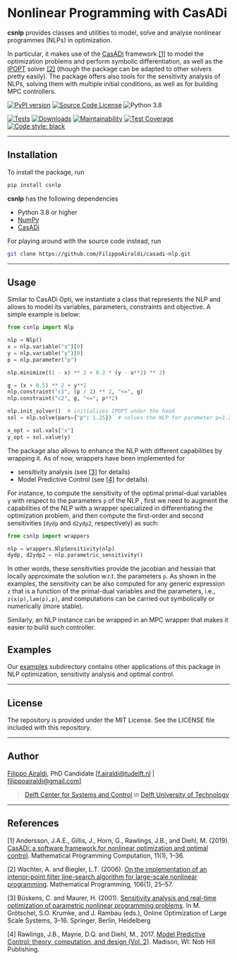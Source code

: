 # Nonlinear Programming with CasADi

**csnlp** provides classes and utilities to model, solve and analyse nonlinear programmes (NLPs) in optimization.

In particular, it makes use of the [CasADi](https://web.casadi.org/) framework [[1]](#1) to model the optimization problems and perform symbolic differentiation, as well as the [IPOPT](https://github.com/coin-or/Ipopt) solver [[2]](#2) (though the package can be adapted to other solvers pretty easily). The package offers also tools for the sensitivity analysis of NLPs, solving them with multiple initial conditions, as well as for building MPC controllers.

[![PyPI version](https://badge.fury.io/py/csnlp.svg)](https://badge.fury.io/py/csnlp)
[![Source Code License](https://img.shields.io/badge/license-MIT-blueviolet)](https://github.com/FilippoAiraldi/casadi-nlp/blob/release/LICENSE)
![Python 3.8](https://img.shields.io/badge/python->=3.8-green.svg)

[![Tests](https://github.com/FilippoAiraldi/casadi-nlp/actions/workflows/ci.yml/badge.svg)](https://github.com/FilippoAiraldi/casadi-nlp/actions/workflows/ci.yml)
[![Downloads](https://pepy.tech/badge/csnlp)](https://pepy.tech/project/csnlp)
[![Maintainability](https://api.codeclimate.com/v1/badges/d1cf537cff6af1a08508/maintainability)](https://codeclimate.com/github/FilippoAiraldi/casadi-nlp/maintainability)
[![Test Coverage](https://api.codeclimate.com/v1/badges/d1cf537cff6af1a08508/test_coverage)](https://codeclimate.com/github/FilippoAiraldi/casadi-nlp/test_coverage)
[![Code style: black](https://img.shields.io/badge/code%20style-black-000000.svg)](https://github.com/psf/black)

---

## Installation

To install the package, run

```bash
pip install csnlp
```

**csnlp** has the following dependencies

- Python 3.8 or higher
- [NumPy](https://pypi.org/project/numpy/)
- [CasADi](https://pypi.org/project/casadi/)

For playing around with the source code instead, run

```bash
git clone https://github.com/FilippoAiraldi/casadi-nlp.git
```

---

## Usage

Similar to CasADi Opti, we instantiate a class that represents the NLP and allows to model its variables, parameters, constraints and objective. A simple example is below:

```python
from csnlp import Nlp

nlp = Nlp()
x = nlp.variable("x")[0]
y = nlp.variable("y")[0]
p = nlp.parameter("p")

nlp.minimize((1 - x) ** 2 + 0.2 * (y - x**2) ** 2)

g = (x + 0.5) ** 2 + y**2
nlp.constraint("c1", (p / 2) ** 2, "<=", g)
nlp.constraint("c2", g, "<=", p**2)

nlp.init_solver()  # initializes IPOPT under the hood
sol = nlp.solve(pars={"p": 1.25})  # solves the NLP for parameter p=1.25

x_opt = sol.vals["x"]
y_opt = sol.value(y)
```

The package also allows to enhance the NLP with different capabilities by wrapping it. As of now, wrappers have been implemented for

- sensitivity analysis (see [[3]](#3) for details)
- Model Predictive Control (see [[4]](#4) for details).

For instance, to compute the sensitivity of the optimal primal-dual variables `y` with respect to the parameters `p` of the NLP , first we need to augment the capabilities of the NLP with a wrapper specialized in differentiating the optimization problem, and then compute the first-order and second sensitivities (`dydp` and `d2ydp2`, respectively) as such:

```python
from csnlp import wrappers

nlp = wrappers.NlpSensitivity(nlp)
dydp, d2ydp2 = nlp.parametric_sensitivity()
```

In other words, these sensitivities provide the jacobian and hessian that locally approximate the solution w.r.t. the parameters `p`. As shown in the examples, the sensitivity can be also computed for any generic expression `z` that is a function of the primal-dual variables and the parameters, i.e., `z(x(p),lam(p),p)`, and computations can be carried out symbolically or numerically (more stable).

Similarly, an NLP instance can be wrapped in an MPC wrapper that makes it easier to build such controller.

## Examples

Our [examples](examples) subdirectory contains other applications of this package in NLP optimization, sensitivity analysis and optimal control.

---

## License

The repository is provided under the MIT License. See the LICENSE file included with this repository.

---

## Author

[Filippo Airaldi](https://www.tudelft.nl/staff/f.airaldi/), PhD Candidate [f.airaldi@tudelft.nl | filippoairaldi@gmail.com]

> [Delft Center for Systems and Control](https://www.tudelft.nl/en/3me/about/departments/delft-center-for-systems-and-control/) in [Delft University of Technology](https://www.tudelft.nl/en/)

---

## References

<a id="1">[1]</a>
Andersson, J.A.E., Gillis, J., Horn, G., Rawlings, J.B., and Diehl, M. (2019). [CasADi: a software framework for nonlinear optimization and optimal control](https://link.springer.com/article/10.1007/s12532-018-0139-4). Mathematical Programming Computation, 11(1), 1–36.

<a id="2">[2]</a>
Wachter, A. and Biegler, L.T. (2006). [On the implementation of an interior-point filter line-search algorithm for large-scale nonlinear programming](https://link.springer.com/article/10.1007/s10107-004-0559-y). Mathematical Programming, 106(1), 25–57.

<a id="3">[3]</a>
Büskens, C. and Maurer, H. (2001). [Sensitivity analysis and real-time optimization of parametric nonlinear programming problems](https://link.springer.com/chapter/10.1007/978-3-662-04331-8_1). In M. Grötschel, S.O. Krumke, and J. Rambau (eds.), Online Optimization of Large Scale Systems, 3–16. Springer, Berlin, Heidelberg

<a id="4">[4]</a>
Rawlings, J.B., Mayne, D.Q. and Diehl, M., 2017. [Model Predictive Control: theory, computation, and design (Vol. 2)](https://sites.engineering.ucsb.edu/~jbraw/mpc/). Madison, WI: Nob Hill Publishing.
